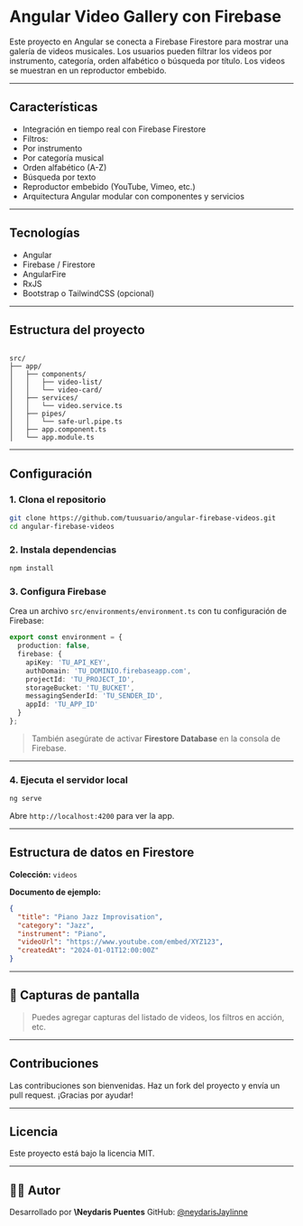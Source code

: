 # Angular Video Gallery con Firebase

Este proyecto en Angular se conecta a Firebase Firestore para mostrar una galería de videos musicales. Los usuarios pueden filtrar los videos por instrumento, categoría, orden alfabético o búsqueda por título. Los videos se muestran en un reproductor embebido.

---

## Características

-  Integración en tiempo real con Firebase Firestore
-  Filtros:
  - Por instrumento
  - Por categoría musical
  - Orden alfabético (A-Z)
  - Búsqueda por texto
- Reproductor embebido (YouTube, Vimeo, etc.)
- Arquitectura Angular modular con componentes y servicios

---

##  Tecnologías

- Angular
- Firebase / Firestore
- AngularFire
- RxJS
- Bootstrap o TailwindCSS (opcional)

---

## Estructura del proyecto

```

src/
├── app/
│   ├── components/
│   │   ├── video-list/
│   │   └── video-card/
│   ├── services/
│   │   └── video.service.ts
│   ├── pipes/
│   │   └── safe-url.pipe.ts
│   ├── app.component.ts
│   └── app.module.ts

````

---

## Configuración

### 1. Clona el repositorio

```bash
git clone https://github.com/tuusuario/angular-firebase-videos.git
cd angular-firebase-videos
````

### 2. Instala dependencias

```bash
npm install
```

### 3. Configura Firebase

Crea un archivo `src/environments/environment.ts` con tu configuración de Firebase:

```ts
export const environment = {
  production: false,
  firebase: {
    apiKey: 'TU_API_KEY',
    authDomain: 'TU_DOMINIO.firebaseapp.com',
    projectId: 'TU_PROJECT_ID',
    storageBucket: 'TU_BUCKET',
    messagingSenderId: 'TU_SENDER_ID',
    appId: 'TU_APP_ID'
  }
};
```

> También asegúrate de activar **Firestore Database** en la consola de Firebase.

---

### 4. Ejecuta el servidor local

```bash
ng serve
```

Abre `http://localhost:4200` para ver la app.

---

## Estructura de datos en Firestore

**Colección:** `videos`

**Documento de ejemplo:**

```json
{
  "title": "Piano Jazz Improvisation",
  "category": "Jazz",
  "instrument": "Piano",
  "videoUrl": "https://www.youtube.com/embed/XYZ123",
  "createdAt": "2024-01-01T12:00:00Z"
}
```

---

## 📸 Capturas de pantalla

> Puedes agregar capturas del listado de videos, los filtros en acción, etc.

---

## Contribuciones

Las contribuciones son bienvenidas.
Haz un fork del proyecto y envía un pull request. ¡Gracias por ayudar!

---

##  Licencia

Este proyecto está bajo la licencia MIT.

---

## 👩‍💻 Autor

Desarrollado por **\Neydaris Puentes**
GitHub: [@neydarisJaylinne](https://github.com/neydarisJaylinne)
